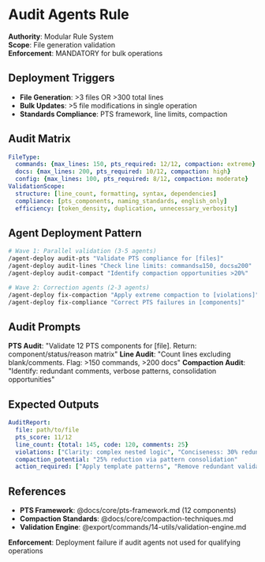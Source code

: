 # Audit Agents Rule

**Authority**: Modular Rule System  
**Scope**: File generation validation  
**Enforcement**: MANDATORY for bulk operations

## Deployment Triggers
- **File Generation**: >3 files OR >300 total lines
- **Bulk Updates**: >5 file modifications in single operation  
- **Standards Compliance**: PTS framework, line limits, compaction

## Audit Matrix
```yaml
FileType:
  commands: {max_lines: 150, pts_required: 12/12, compaction: extreme}
  docs: {max_lines: 200, pts_required: 10/12, compaction: high}
  config: {max_lines: 100, pts_required: 8/12, compaction: moderate}
ValidationScope:
  structure: [line_count, formatting, syntax, dependencies]
  compliance: [pts_components, naming_standards, english_only]
  efficiency: [token_density, duplication, unnecessary_verbosity]
```

## Agent Deployment Pattern
```bash
# Wave 1: Parallel validation (3-5 agents)
/agent-deploy audit-pts "Validate PTS compliance for [files]"
/agent-deploy audit-lines "Check line limits: commands≤150, docs≤200"  
/agent-deploy audit-compact "Identify compaction opportunities >20%"

# Wave 2: Correction agents (2-3 agents)
/agent-deploy fix-compaction "Apply extreme compaction to [violations]"
/agent-deploy fix-compliance "Correct PTS failures in [components]"
```

## Audit Prompts
**PTS Audit**: "Validate 12 PTS components for [file]. Return: component/status/reason matrix"
**Line Audit**: "Count lines excluding blank/comments. Flag: >150 commands, >200 docs"
**Compaction Audit**: "Identify: redundant comments, verbose patterns, consolidation opportunities"

## Expected Outputs
```yaml
AuditReport:
  file: path/to/file
  pts_score: 11/12  
  line_count: {total: 145, code: 120, comments: 25}
  violations: ["Clarity: complex nested logic", "Conciseness: 30% redundancy"]
  compaction_potential: "25% reduction via pattern consolidation"
  action_required: ["Apply template patterns", "Remove redundant validation"]
```

## References
- **PTS Framework**: @docs/core/pts-framework.md (12 components)
- **Compaction Standards**: @docs/core/compaction-techniques.md
- **Validation Engine**: @export/commands/14-utils/validation-engine.md

**Enforcement**: Deployment failure if audit agents not used for qualifying operations